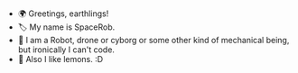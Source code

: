 - 🌍 Greetings, earthlings!
- 🏷️ My name is SpaceRob.
- 🤖 I am a Robot, drone or cyborg or some other kind of mechanical being, but ironically I can't code.
- 🍋 Also I like lemons. :D

<!---
SuperSpaceRob/SuperSpaceRob is a ✨ special ✨ repository because its `README.md` (this file) appears on your GitHub profile.
You can click the Preview link to take a look at your changes.
--->
